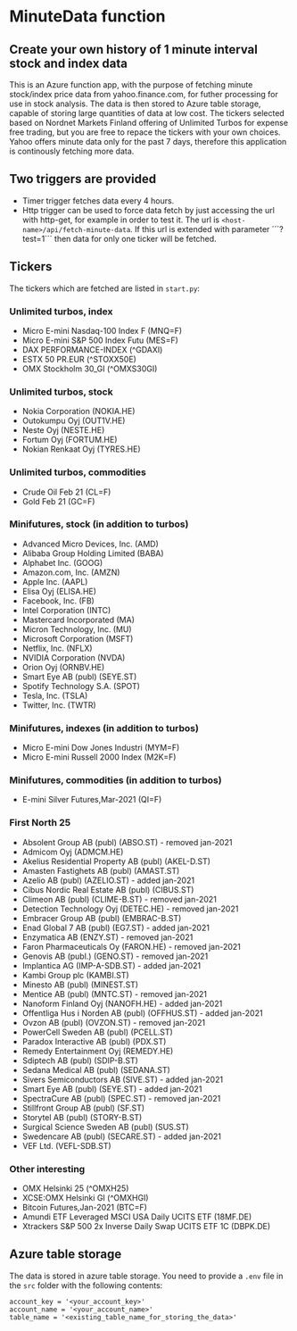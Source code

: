 # MinuteData function

## Create your own history of 1 minute interval stock and index data

This is an Azure function app, with the purpose of fetching minute stock/index price data from yahoo.finance.com, for futher processing for use in stock analysis.
The data is then stored to Azure table storage, capable of storing large quantities of data at low cost.
The tickers selected based on Nordnet Markets Finland offering of Unlimited Turbos for expense free trading, but you are free to repace the tickers with your own choices.
Yahoo offers minute data only for the past 7 days, therefore this application is continously fetching more data.

## Two triggers are provided

- Timer trigger fetches data every 4 hours.
- Http trigger can be used to force data fetch by just accessing the url with http-get, for example in order to test it. The url is `<host-name>/api/fetch-minute-data`. If this url is extended with parameter ´´´?test=1´´´ then data for only one ticker will be fetched.

## Tickers

The tickers which are fetched are listed in `start.py`:

### Unlimited turbos, index

- Micro E-mini Nasdaq-100 Index F (MNQ=F)
- Micro E-mini S&P 500 Index Futu (MES=F)
- DAX PERFORMANCE-INDEX (^GDAXI)
- ESTX 50 PR.EUR (^STOXX50E)
- OMX Stockholm 30_GI (^OMXS30GI)

### Unlimited turbos, stock

- Nokia Corporation (NOKIA.HE)
- Outokumpu Oyj (OUT1V.HE)
- Neste Oyj (NESTE.HE)
- Fortum Oyj (FORTUM.HE)
- Nokian Renkaat Oyj (TYRES.HE)

### Unlimited turbos, commodities

- Crude Oil Feb 21 (CL=F)
- Gold Feb 21 (GC=F)

### Minifutures, stock (in addition to turbos)

- Advanced Micro Devices, Inc. (AMD)
- Alibaba Group Holding Limited (BABA)
- Alphabet Inc. (GOOG)
- Amazon.com, Inc. (AMZN)
- Apple Inc. (AAPL)
- Elisa Oyj (ELISA.HE)
- Facebook, Inc. (FB)
- Intel Corporation (INTC)
- Mastercard Incorporated (MA)
- Micron Technology, Inc. (MU)
- Microsoft Corporation (MSFT)
- Netflix, Inc. (NFLX)
- NVIDIA Corporation (NVDA)
- Orion Oyj (ORNBV.HE)
- Smart Eye AB (publ) (SEYE.ST)
- Spotify Technology S.A. (SPOT)
- Tesla, Inc. (TSLA)
- Twitter, Inc. (TWTR)

### Minifutures, indexes (in addition to turbos)

- Micro E-mini Dow Jones Industri (MYM=F)
- Micro E-mini Russell 2000 Index (M2K=F)

### Minifutures, commodities (in addition to turbos)

- E-mini Silver Futures,Mar-2021 (QI=F)

### First North 25

- Absolent Group AB (publ) (ABSO.ST) - removed jan-2021
- Admicom Oyj (ADMCM.HE)
- Akelius Residential Property AB (publ) (AKEL-D.ST)
- Amasten Fastighets AB (publ) (AMAST.ST)
- Azelio AB (publ) (AZELIO.ST) - added jan-2021
- Cibus Nordic Real Estate AB (publ) (CIBUS.ST)
- Climeon AB (publ) (CLIME-B.ST) - removed jan-2021
- Detection Technology Oyj (DETEC.HE) - removed jan-2021
- Embracer Group AB (publ) (EMBRAC-B.ST)
- Enad Global 7 AB (publ) (EG7.ST) - added jan-2021
- Enzymatica AB (ENZY.ST) - removed jan-2021
- Faron Pharmaceuticals Oy (FARON.HE) - removed jan-2021
- Genovis AB (publ.) (GENO.ST) - removed jan-2021
- Implantica AG (IMP-A-SDB.ST) - added jan-2021
- Kambi Group plc (KAMBI.ST)
- Minesto AB (publ) (MINEST.ST)
- Mentice AB (publ) (MNTC.ST) - removed jan-2021
- Nanoform Finland Oyj (NANOFH.HE) - added jan-2021
- Offentliga Hus i Norden AB (publ) (OFFHUS.ST) - added jan-2021
- Ovzon AB (publ) (OVZON.ST) - removed jan-2021
- PowerCell Sweden AB (publ) (PCELL.ST)
- Paradox Interactive AB (publ) (PDX.ST)
- Remedy Entertainment Oyj (REMEDY.HE)
- Sdiptech AB (publ) (SDIP-B.ST)
- Sedana Medical AB (publ) (SEDANA.ST)
- Sivers Semiconductors AB (SIVE.ST) - added jan-2021
- Smart Eye AB (publ) (SEYE.ST) - added jan-2021
- SpectraCure AB (publ) (SPEC.ST) - removed jan-2021
- Stillfront Group AB (publ) (SF.ST)
- Storytel AB (publ) (STORY-B.ST)
- Surgical Science Sweden AB (publ) (SUS.ST)
- Swedencare AB (publ) (SECARE.ST) - added jan-2021
- VEF Ltd. (VEFL-SDB.ST)

### Other interesting

- OMX Helsinki 25 (^OMXH25)
- XCSE:OMX Helsinki GI (^OMXHGI)
- Bitcoin Futures,Jan-2021 (BTC=F)
- Amundi ETF Leveraged MSCI USA Daily UCITS ETF (18MF.DE)
- Xtrackers S&P 500 2x Inverse Daily Swap UCITS ETF 1C (DBPK.DE)

## Azure table storage

The data is stored in azure table storage. You need to provide a `.env` file in the `src` folder with the following contents:

```
account_key = '<your_account_key>'
account_name = '<your_account_name>'
table_name = '<existing_table_name_for_storing_the_data>'
```

